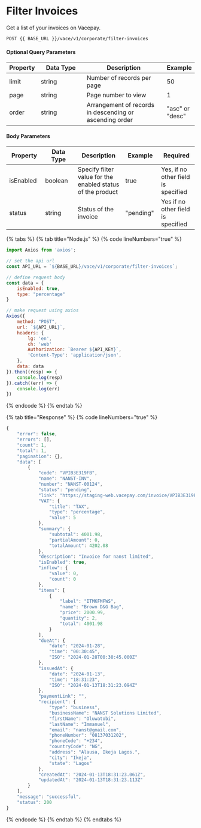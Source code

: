 # Filter Invoices

Get a list of your invoices on Vacepay.&#x20;

```
POST {{ BASE_URL }}/vace/v1/corporate/filter-invoices
```

#### Optional Query Parameters

<table><thead><tr><th>Property</th><th width="158">Data Type</th><th width="279">Description</th><th>Example</th></tr></thead><tbody><tr><td>limit</td><td>string</td><td>Number of records per page</td><td>50</td></tr><tr><td>page</td><td>string</td><td>Page number to view</td><td>1</td></tr><tr><td>order</td><td>string</td><td>Arrangement of records in descending or ascending order</td><td>"asc" or "desc"</td></tr></tbody></table>

#### Body Parameters

<table><thead><tr><th width="135">Property</th><th width="158">Data Type</th><th width="283">Description</th><th width="107">Example</th><th width="178">Required</th></tr></thead><tbody><tr><td>isEnabled</td><td>boolean</td><td>Specify filter value for the enabled status of the product</td><td>true</td><td>Yes, if no other field is specified</td></tr><tr><td>status</td><td>string</td><td>Status of the invoice</td><td>"pending"</td><td>Yes if no other field is specified</td></tr></tbody></table>

{% tabs %}
{% tab title="Node.js" %}
{% code lineNumbers="true" %}
```javascript
import Axios from 'axios';

// set the api url
const API_URL = `${BASE_URL}/vace/v1/corporate/filter-invoices`;

// define request body
const data = {
    isEnabled: true,
    type: "percentage"
}

// make request using axios
Axios({
    method: "POST",
    url: `${API_URL}`,
    headers: {
        lg: 'en',
        ch: 'web'
        Authorization: `Bearer ${API_KEY}`,
        'Content-Type': 'application/json',
    },
    data: data
}).then((resp) => {
    console.log(resp)
}).catch((err) => {
    console.log(err)
})
```
{% endcode %}
{% endtab %}

{% tab title="Response" %}
{% code lineNumbers="true" %}
```javascript
{
    "error": false,
    "errors": [],
    "count": 1,
    "total": 1,
    "pagination": {},
    "data": [
        {
            "code": "VPIB3E319FB",
            "name": "NANST-INV",
            "number": "NANST-00124",
            "status": "pending",
            "link": "https://staging-web.vacepay.com/invoice/VPIB3E319FB",
            "VAT": {
                "title": "TAX",
                "type": "percentage",
                "value": 5
            },
            "summary": {
                "subtotal": 4001.98,
                "partialAmount": 0,
                "totalAmount": 4202.08
            },
            "description": "Invoice for nanst limited",
            "isEnabled": true,
            "inflow": {
                "value": 0,
                "count": 0
            },
            "items": [
                {
                    "label": "ITMKFMFWS",
                    "name": "Brown D&G Bag",
                    "price": 2000.99,
                    "quantity": 2,
                    "total": 4001.98
                }
            ],
            "dueAt": {
                "date": "2024-01-28",
                "time": "00:30:45",
                "ISO": "2024-01-28T00:30:45.000Z"
            },
            "issuedAt": {
                "date": "2024-01-13",
                "time": "18:31:23",
                "ISO": "2024-01-13T18:31:23.094Z"
            },
            "paymentLink": "",
            "recipient": {
                "type": "business",
                "businessName": "NANST Solutions Limited",
                "firstName": "Oluwatobi",
                "lastName": "Immanuel",
                "email": "nanst@gmail.com",
                "phoneNumber": "08137031202",
                "phoneCode": "+234",
                "countryCode": "NG",
                "address": "Alausa, Ikeja Lagos.",
                "city": "Ikeja",
                "state": "Lagos"
            },
            "createdAt": "2024-01-13T18:31:23.061Z",
            "updatedAt": "2024-01-13T18:31:23.113Z"
        }
    ],
    "message": "successful",
    "status": 200
}
```
{% endcode %}
{% endtab %}
{% endtabs %}
